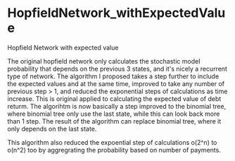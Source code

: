# HopfieldNetwork_withExpectedValue
Hopfield Network with expected value

The original hopfield network only calculates the stochastic model probability that depends on the previous 3 states, and it's nicely a recurrent type of network. 
The algorithm I proposed takes a step further to include the expected values and at the same time, improved to take any number of previous step > 1, and reduced the exponential steps of calculations as time increase. 
This is original applied to calculating the expected value of debt returm. 
The algorihtm is now basically a step improved to the binomial tree, where binomial tree only use the last state, while this can look back more than 1 step.
The result of the algorithm can replace binomial tree, where it only depends on the last state.

This algorithm also reduced the expoential step of calculations o(2^n) to o(n^2) too by aggregrating the probability based on number of payments.

